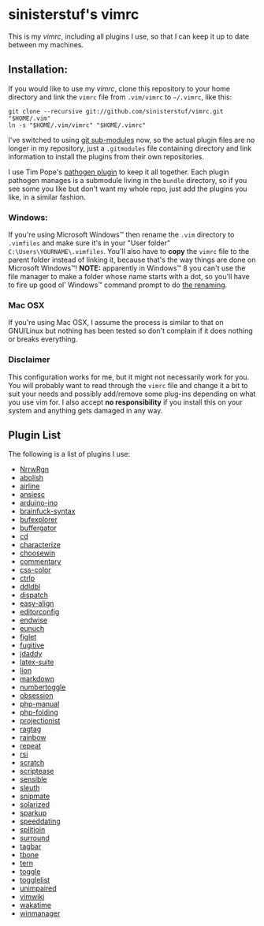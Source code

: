 # sinisterstuf's vimrc

This is my *vimrc*, including all plugins I use, so that I can keep it
up to date between my machines.

## Installation:

If you would like to use my *vimrc*, clone this repository to your home
directory and link the `vimrc` file from `.vim/vimrc` to `~/.vimrc`,
like this:

    git clone --recursive git://github.com/sinisterstuf/vimrc.git "$HOME/.vim"
    ln -s "$HOME/.vim/vimrc" "$HOME/.vimrc"

I've switched to using [git sub-modules](http://git-scm.com/book/en/Git-Tools-Submodules) now, so the actual plugin files
are no longer in my repository, just a `.gitmodules` file containing
directory and link information to install the plugins from their own
repositories.

I use Tim Pope's [pathogen plugin](https://github.com/tpope/vim-pathogen)
to keep it all together.  Each plugin pathogen manages is a submodule
living in the `bundle` directory, so if you see some you like but don't
want my whole repo, just add the plugins you like, in a similar fashion.

### Windows:

If you're using Microsoft Windows™ then rename the `.vim` directory to
`.vimfiles` and make sure it's in your "User folder"
`C:\Users\YOURNAME\.vimfiles`. You'll also have to **copy** the `vimrc`
file to the parent folder instead of linking it, because that's the way
things are done on Microsoft Windows™!
**NOTE:** apparently in Windows™ 8 you can't use the file manager to
make a folder whose name starts with a dot, so you'll have to fire up
good ol' Windows™ command prompt to do [the renaming](http://www.microsoft.com/resources/documentation/windows/xp/all/proddocs/en-us/rename.mspx?mfr=true).

### Mac OSX

If you're using Mac OSX, I assume the process is similar to that on
GNU/Linux but nothing has been tested so don't complain if it does
nothing or breaks everything.

### Disclaimer

This configuration works for me, but it might not necessarily work for
you. You will probably want to read through the `vimrc` file and change
it a bit to suit your needs and possibly add/remove some plug-ins
depending on what you use vim for. I also accept **no responsibility**
if you install this on your system and anything gets damaged in any way.

## Plugin List

The following is a list of plugins I use:

 * [NrrwRgn](https://github.com/chrisbra/NrrwRgn)
 * [abolish](https://github.com/tpope/vim-abolish)
 * [airline](https://github.com/bling/vim-airline)
 * [ansiesc](https://github.com/vim-scripts/Improved-AnsiEsc)
 * [arduino-ino](https://github.com/jplaut/vim-arduino-ino)
 * [brainfuck-syntax](https://github.com/Beerstorm/vim-brainfuck)
 * [bufexplorer](https://github.com/vim-scripts/bufexplorer)
 * [buffergator](https://github.com/vim-scripts/Buffergator)
 * [cd](https://github.com/vim-scripts/CD.vim)
 * [characterize](https://github.com/tpope/vim-characterize)
 * [choosewin](https://github.com/t9md/vim-choosewin)
 * [commentary](https://github.com/tpope/vim-commentary)
 * [css-color](https://github.com/ap/vim-css-color.git)
 * [ctrlp](https://github.com/kien/ctrlp.vim)
 * [ddldbl](https://github.com/duff/vim-ddldbl)
 * [dispatch](https://github.com/tpope/vim-dispatch)
 * [easy-align](https://github.com/junegunn/vim-easy-align)
 * [editorconfig](https://github.com/editorconfig/editorconfig-vim)
 * [endwise](https://github.com/tpope/vim-endwise)
 * [eunuch](https://github.com/tpope/vim-eunuch)
 * [figlet](https://github.com/vim-scripts/Figlet.vim)
 * [fugitive](https://github.com/tpope/vim-fugitive)
 * [jdaddy](https://github.com/tpope/vim-jdaddy)
 * [latex-suite](https://github.com/jcf/vim-latex)
 * [lion](https://github.com/tommcdo/vim-lion)
 * [markdown](https://github.com/tpope/vim-markdown)
 * [numbertoggle](https://github.com/jeffkreeftmeijer/vim-numbertoggle)
 * [obsession](https://github.com/tpope/vim-obsession)
 * [php-manual](https://github.com/alvan/vim-php-manual)
 * [php-folding](https://github.com/rayburgemeestre/phpfolding.vim)
 * [projectionist](https://github.com/tpope/vim-projectionist)
 * [ragtag](https://github.com/tpope/vim-ragtag)
 * [rainbow](https://github.com/kien/rainbow_parentheses.vim)
 * [repeat](https://github.com/tpope/vim-repeat)
 * [rsi](https://github.com/tpope/vim-rsi)
 * [scratch](https://github.com/mtth/scratch.vim)
 * [scriptease](https://github.com/tpope/vim-scriptease)
 * [sensible](https://github.com/tpope/vim-sensible)
 * [sleuth](https://github.com/tpope/vim-sleuth)
 * [snipmate](https://github.com/msanders/snipmate.vim)
 * [solarized](https://github.com/altercation/vim-colors-solarized)
 * [sparkup](https://github.com/tristen/vim-sparkup)
 * [speeddating](https://github.com/tpope/vim-speeddating)
 * [splitjoin](https://github.com/AndrewRadev/splitjoin.vim)
 * [surround](https://github.com/tpope/vim-surround)
 * [tagbar](https://github.com/majutsushi/tagbar)
 * [tbone](https://github.com/tpope/vim-tbone)
 * [tern](https://github.com/marijnh/tern_for_vim)
 * [toggle](https://github.com/taku-o/vim-toggle)
 * [togglelist](https://github.com/milkypostman/vim-togglelist)
 * [unimpaired](https://github.com/tpope/vim-unimpaired)
 * [vimwiki](https://github.com/vimwiki/vimwiki)
 * [wakatime](https://github.com/wakatime/vim-wakatime)
 * [winmanager](https://github.com/vim-scripts/winmanager)
